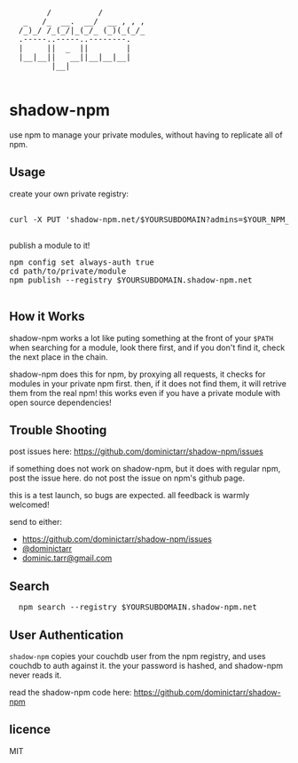 <pre class=art>

        /          /         
   _   /_  __.  __/  __ , , ,
  /_)_/ /_(_/|_(_/_ (_)(_(_/_
  .-----..-----..--------.
  |     ||  _  ||        |
  |__|__||   __||__|__|__|
         |__|             

</pre>

# shadow-npm

use npm to manage your private modules, without having to replicate all of npm.

## Usage

create your own private registry:

<pre>

curl -X PUT 'shadow-npm.net/$YOURSUBDOMAIN?admins=$YOUR_NPM_USER'

</pre>

publish a module to it!

<pre>
npm config set always-auth true
cd path/to/private/module
npm publish --registry $YOURSUBDOMAIN.shadow-npm.net

</pre>

## How it Works

shadow-npm works a lot like puting something at the front of your `$PATH` 
when searching for a module, look there first, and if you don't find it, check the next place in the chain.

shadow-npm does this for npm, by proxying all requests, 
it checks for modules in your private npm first.
then, if it does not find them, it will retrive them from the real npm! 
this works even if you have a private module with open source dependencies!

## Trouble Shooting

post issues here: https://github.com/dominictarr/shadow-npm/issues

if something does not work on shadow-npm, but it does with regular npm, post the issue here.
do not post the issue on npm's github page.

this is a test launch, so bugs are expected. all feedback is warmly welcomed!

send to either: 

  * https://github.com/dominictarr/shadow-npm/issues
  * [@dominictarr](twitter.com/#!/dominictarr)
  * dominic.tarr@gmail.com

## Search

<pre>
  npm search --registry $YOURSUBDOMAIN.shadow-npm.net
</pre>

## User Authentication

  `shadow-npm` copies your couchdb user from the npm registry, and uses couchdb to auth against it.
  the your password is hashed, and shadow-npm never reads it.
  
  read the shadow-npm code here: https://github.com/dominictarr/shadow-npm

## licence

MIT